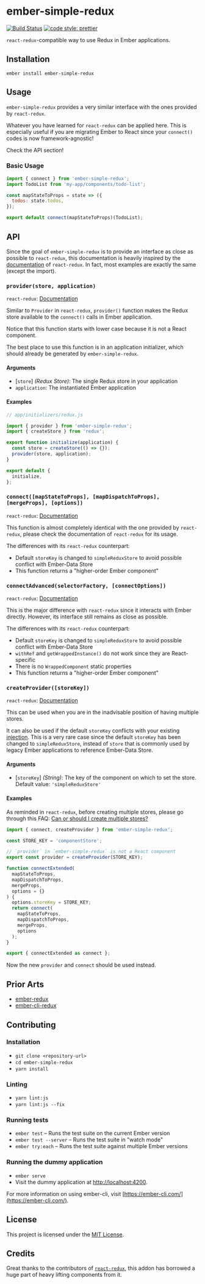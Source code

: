 # ember-simple-redux

[![Build Status](https://travis-ci.org/pswai/ember-simple-redux.svg?branch=master)](https://travis-ci.org/pswai/ember-simple-redux)
[![code style: prettier](https://img.shields.io/badge/code_style-prettier-ff69b4.svg?style=flat-square)](https://github.com/prettier/prettier)

`react-redux`-compatible way to use Redux in Ember applications.

## Installation

```
ember install ember-simple-redux
```

## Usage

`ember-simple-redux` provides a very similar interface with the ones provided by `react-redux`.

Whatever you have learned for `react-redux` can be applied here. This is
especially useful if you are migrating Ember to React since your `connect()`
codes is now framework-agnostic!

Check the API section!

### Basic Usage

```javascript
import { connect } from 'ember-simple-redux';
import TodoList from 'my-app/components/todo-list';

const mapStateToProps = state => ({
  todos: state.todos,
});

export default connect(mapStateToProps)(TodoList);
```

## API

Since the goal of `ember-simple-redux` is to provide an interface as close as
possible to `react-redux`, this documentation is heavily inspired by the
[documentation](https://github.com/reduxjs/react-redux/blob/master/docs/api.md)
of `react-redux`. In fact, most examples are exactly the same (except the
import).

### `provider(store, application)`

`react-redux`: [Documentation](https://github.com/reduxjs/react-redux/blob/master/docs/api.md#provider-store)

Similar to `Provider` in `react-redux`, `provider()` function makes the Redux
store available to the `connect()` calls in Ember application.

Notice that this function starts with lower case because it is not a React
component.

The best place to use this function is in an application initializer, which
should already be generated by `ember-simple-redux`.

#### Arguments

- [`store`] _(Redux Store)_: The single Redux store in your application
- `application`: The instantiated Ember application

#### Examples

```javascript
// app/initializers/redux.js

import { provider } from 'ember-simple-redux';
import { createStore } from 'redux';

export function initialize(application) {
  const store = createStore(() => {});
  provider(store, application);
}

export default {
  initialize,
};
```

### `connect([mapStateToProps], [mapDispatchToProps], [mergeProps], [options])`

`react-redux`: [Documentation](https://github.com/reduxjs/react-redux/blob/master/docs/api.md#connectmapstatetoprops-mapdispatchtoprops-mergeprops-options)

This function is almost completely identical with the one provided by
`react-redux`, please check the documentation of `react-redux` for its usage.

The differences with its `react-redux` counterpart:

- Default `storeKey` is changed to `simpleReduxStore` to avoid possible conflict
  with Ember-Data Store
- This function returns a "higher-order Ember component"

### `connectAdvanced(selectorFactory, [connectOptions])`

`react-redux`: [Documentation](https://github.com/reduxjs/react-redux/blob/master/docs/api.md#connectadvancedselectorfactory-connectoptions)

This is the major difference with `react-redux` since it interacts with Ember
directly. However, its interface still remains as close as possible.

The differences with its `react-redux` counterpart:

- Default `storeKey` is changed to `simpleReduxStore` to avoid possible conflict
  with Ember-Data Store
- `withRef` and `getWrappedInstance()` do not work since they are React-specific
- There is no `WrappedComponent` static properties
- This function returns a "higher-order Ember component"

### `createProvider([storeKey])`

`react-redux`: [Documentation](https://github.com/reduxjs/react-redux/blob/master/docs/api.md#createproviderstorekey)

This can be used when you are in the inadvisable position of having multiple
stores.

It can also be used if the default `storeKey` conflicts with your existing
[injection](https://emberjs.com/api/ember/3.3/classes/Application/methods/inject?anchor=inject).
This is a very rare case since the default `storeKey` has been changed to
`simpleReduxStore`, instead of `store` that is commonly used by legacy Ember
applications to reference Ember-Data Store.

#### Arguments

- [`storeKey`] _(String)_: The key of the component on which to set the store. Default
  value: `'simpleReduxStore'`

#### Examples

As reminded in `react-redux`, before creating multiple stores, please go through
this FAQ: [Can or should I create multiple stores?](http://redux.js.org/docs/faq/StoreSetup.html#can-or-should-i-create-multiple-stores-can-i-import-my-store-directly-and-use-it-in-components-myself)

```javascript
import { connect, createProvider } from 'ember-simple-redux';

const STORE_KEY = 'componentStore';

// `provider` in `ember-simple-redux` is not a React component
export const provider = createProvider(STORE_KEY);

function connectExtended(
  mapStateToProps,
  mapDispatchToProps,
  mergeProps,
  options = {}
) {
  options.storeKey = STORE_KEY;
  return connect(
    mapStateToProps,
    mapDispatchToProps,
    mergeProps,
    options
  );
}

export { connectExtended as connect };
```

Now the new `provider` and `connect` should be used instead.

## Prior Arts

- [ember-redux](https://github.com/ember-redux/ember-redux)
- [ember-cli-redux](https://github.com/AltSchool/ember-cli-redux)

## Contributing

### Installation

- `git clone <repository-url>`
- `cd ember-simple-redux`
- `yarn install`

### Linting

- `yarn lint:js`
- `yarn lint:js --fix`

### Running tests

- `ember test` – Runs the test suite on the current Ember version
- `ember test --server` – Runs the test suite in "watch mode"
- `ember try:each` – Runs the test suite against multiple Ember versions

### Running the dummy application

- `ember serve`
- Visit the dummy application at [http://localhost:4200](http://localhost:4200).

For more information on using ember-cli, visit [https://ember-cli.com/](https://ember-cli.com/).

## License

This project is licensed under the [MIT License](LICENSE.md).

## Credits

Great thanks to the contributors of [`react-redux`](https://github.com/reduxjs/react-redux),
this addon has borrowed a huge part of heavy lifting components from it.
